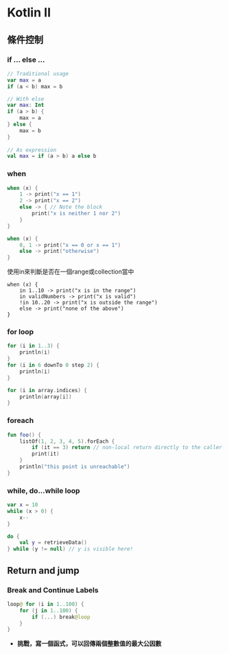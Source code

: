 # Kotlin II


## 條件控制

### if ... else ...
```kotlin
// Traditional usage 
var max = a 
if (a < b) max = b

// With else 
var max: Int
if (a > b) {
    max = a
} else {
    max = b
}
 
// As expression 
val max = if (a > b) a else b
```

### when

```kotlin
when (x) {
    1 -> print("x == 1")
    2 -> print("x == 2")
    else -> { // Note the block
        print("x is neither 1 nor 2")
    }
}
```

```kotlin
when (x) {
    0, 1 -> print("x == 0 or x == 1")
    else -> print("otherwise")
}
```

使用in來判斷是否在一個range或collection當中

```koltin
when (x) {
    in 1..10 -> print("x is in the range")
    in validNumbers -> print("x is valid")
    !in 10..20 -> print("x is outside the range")
    else -> print("none of the above")
}
```

### for loop

```kotlin
for (i in 1..3) {
    println(i)
}
for (i in 6 downTo 0 step 2) {
    println(i)
}
```

```kotlin
for (i in array.indices) {
    println(array[i])
}
```

### foreach

```kotlin
fun foo() {
    listOf(1, 2, 3, 4, 5).forEach {
        if (it == 3) return // non-local return directly to the caller of foo()
        print(it)
    }
    println("this point is unreachable")
}
```

### while, do...while loop

```kotlin
var x = 10
while (x > 0) {
    x--
}

do {
    val y = retrieveData()
} while (y != null) // y is visible here!
```

## Return and jump

### Break and Continue Labels

```kotlin
loop@ for (i in 1..100) {
    for (j in 1..100) {
        if (...) break@loop
    }
}
```

- **挑戰，寫一個函式，可以回傳兩個整數值的最大公因數**